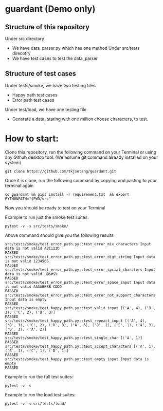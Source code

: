 # guardant (Demo only)

## Structure of this repository
Under src directory
- We have data_parser.py which has one method
Under src/tests direcotry
- We have test cases to test the data_parser

## Structure of test cases
Under tests/smoke, we have two testing files
- Happy path test cases
- Error path test cases

Under test/load, we have one testing file
- Generate a data, staring with one million choose characters, to 
  test.
  
# How to start:
Clone this repository, run the following command on your Terminal
or using any Github desktop tool. (We assume git command already installed on your
system)
```
git clone https://github.com/tkjoetang/guardant.git
```

Once it is clone, run the following command by copying and pasting to your terminal again
```
cd guardant && pip3 install -r requirement.txt  && export PYTHONPATH="$PWD/src"
```

Now you should be ready to test on your Terminal

Example to run just the smoke test suites:
```
pytest -v -s src/tests/smoke/
```
Above command should give you the following results
```
src/tests/smoke/test_error_path.py::test_error_mix_characters Input data is not valid ABC123D
PASSED
src/tests/smoke/test_error_path.py::test_error_digt_string Input data is not valid 1234566
PASSED
src/tests/smoke/test_error_path.py::test_error_spcial_charcters Input data is not valid _@$#$%
PASSED
src/tests/smoke/test_error_path.py::test_error_space_input Input data is not valid AAAABBBB CDDD
PASSED
src/tests/smoke/test_error_path.py::test_error_not_support_characters Input data is empty
PASSED
src/tests/smoke/test_happy_path.py::test_valid_input [('A', 4), ('B', 3), ('C', 2), ('D', 3)]
PASSED
src/tests/smoke/test_happy_path.py::test_repeact_input [('A', 4), ('B', 3), ('C', 2), ('D', 3), ('A', 6), ('B', 1), ('C', 1), ('A', 3), ('D', 3), ('A', 2)]
PASSED
src/tests/smoke/test_happy_path.py::test_single_char [('A', 1)]
PASSED
src/tests/smoke/test_happy_path.py::test_accept_characters [('A', 1), ('B', 1), ('C', 1), ('D', 1)]
PASSED
src/tests/smoke/test_happy_path.py::test_empty_input Input data is empty
PASSED
```

Example to run the full test suites:
```
pytest -v -s
```

Example to run the load test suites:
```
pytest -v -s src/tests/load/
```
